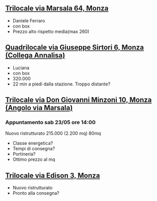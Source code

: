 ## [Trilocale via Marsala 64, Monza](https://pirellicare.page.link/vhUX)

* Daniele Ferraro
* con box
* Prezzo alto rispetto media(max 260)

## [Quadrilocale via Giuseppe Sirtori 6, Monza (Collega Annalisa)](https://qlt-www.pirellicare.com/booking/{bookingId})

* Luciana
* con box
* 320.000
* 22 min a piedi dalla stazione. Troppo distante?

## [Trilocale via Don Giovanni Minzoni 10, Monza (Angolo via Marsala)](https://pirellicare.page.link/?link=https://qlt-www.pirellicare.com/booking/asdasdasa&apn=com.pirelli.care.qlt&isi=1567220418&ibi=com.pirelli.care.entr.dev&amv=TMP_AND&imv=2.0.1&ofl=https%3A%2F%2Ftaasshd-pirelli.cs88.force.com%2Fcare%2Fs%3Fonboarding%3Da3W9E000001TmctUAC%26username%3Dtest.ta.dealer4%40yopmail.com)
### Appuntamento sab 23/05 ore 14:00
Nuovo ristrutturato 215.000 (2.200 mq) 80mq

* Classe energetica?
* Tempi di consegna?
* Portineria?
* Ottimo prezzo al mq


## [Trilocale via Edison 3, Monza](https://www.immobiliare.it/annunci/79370533/)
* Nuovo ristrutturato
* Pronto alla consegna?
